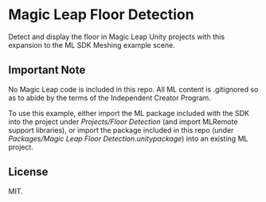 # Magic Leap Floor Detection

Detect and display the floor in Magic Leap Unity projects with this expansion to the ML SDK Meshing example scene.

## Important Note

No Magic Leap code is included in this repo. All ML content is .gitignored so as to abide by the terms of the Independent Creator Program.

To use this example, either import the ML package included with the SDK into the project under _Projects/Floor Detection_ (and import MLRemote support libraries), or import the package included in this repo (under _Packages/Magic Leap Floor Detection.unitypackage_) into an existing ML project.

## License

MIT.